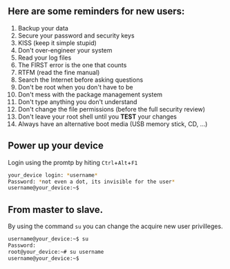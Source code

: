 ## Here are some reminders for new users:

1. Backup your data  
2. Secure your password and security keys  
3. KISS (keep it simple stupid)  
4. Don't over-engineer your system  
5. Read your log files  
6. The FIRST error is the one that counts  
7. RTFM (read the fine manual)  
8. Search the Internet before asking questions  
9. Don't be root when you don't have to be  
10. Don't mess with the package management system  
11. Don't type anything you don't understand  
12. Don't change the file permissions (before the full security review)  
13. Don't leave your root shell until you __TEST__ your changes  
15. Always have an alternative boot media (USB memory stick, CD, …)  

## Power up your device

Login using the promtp by hiting `Ctrl`+`Alt`+`F1`
```bash
your_device login: *username*
Password: *not even a dot, its invisible for the user*
username@your_device:~$ 
```

## From master to slave.

By using the command `su` you can change the acquire new user privilleges.
```bash
username@your_device:~$ su
Password:
root@your_device:~# su username
username@your_device:~$
```

